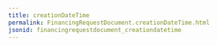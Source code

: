```yaml
---
title: creationDateTime
permalink: FinancingRequestDocument.creationDateTime.html
jsonid: financingrequestdocument_creationdatetime
---
```

